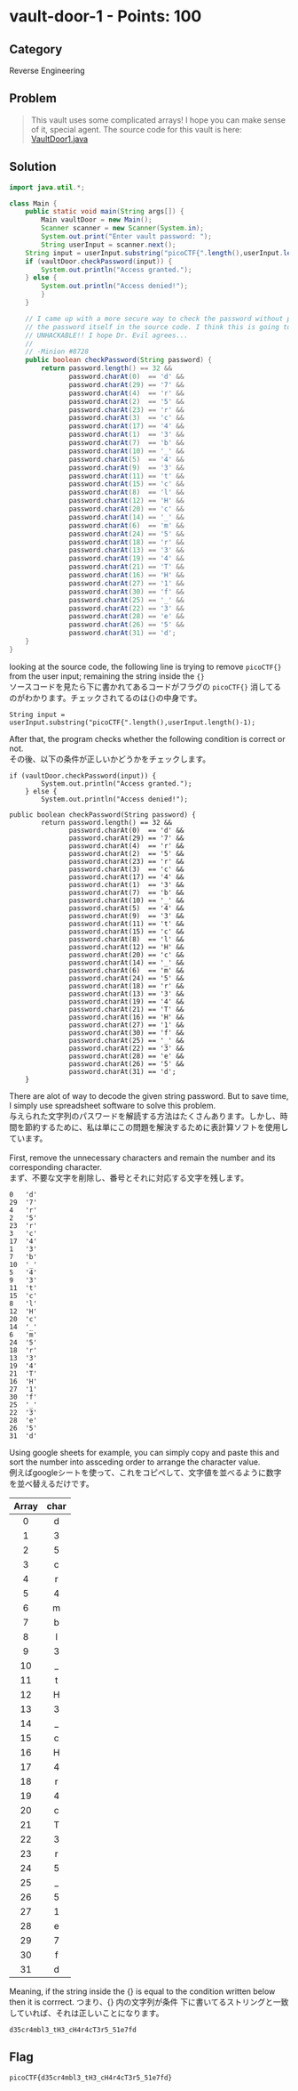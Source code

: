 # vault-door-1 - Points: 100 
## Category
Reverse Engineering 
## Problem 
> This vault uses some complicated arrays! I hope you can make sense of it, special agent. The source code for this vault is here: [VaultDoor1.java](https://github.com/s4lm0n-m4k1/picoCTF2019_writeup/blob/master/Reverse%20Engineering/vault-door-3/VaultDoor3.java)
## Solution 
```java
import java.util.*;

class Main {
    public static void main(String args[]) {
        Main vaultDoor = new Main();
        Scanner scanner = new Scanner(System.in);
        System.out.print("Enter vault password: ");
        String userInput = scanner.next();
	String input = userInput.substring("picoCTF{".length(),userInput.length()-1);
	if (vaultDoor.checkPassword(input)) {
	    System.out.println("Access granted.");
	} else {
	    System.out.println("Access denied!");
        }
    }

    // I came up with a more secure way to check the password without putting
    // the password itself in the source code. I think this is going to be
    // UNHACKABLE!! I hope Dr. Evil agrees...
    //
    // -Minion #8728
    public boolean checkPassword(String password) {
        return password.length() == 32 &&
               password.charAt(0)  == 'd' &&
               password.charAt(29) == '7' &&
               password.charAt(4)  == 'r' &&
               password.charAt(2)  == '5' &&
               password.charAt(23) == 'r' &&
               password.charAt(3)  == 'c' &&
               password.charAt(17) == '4' &&
               password.charAt(1)  == '3' &&
               password.charAt(7)  == 'b' &&
               password.charAt(10) == '_' &&
               password.charAt(5)  == '4' &&
               password.charAt(9)  == '3' &&
               password.charAt(11) == 't' &&
               password.charAt(15) == 'c' &&
               password.charAt(8)  == 'l' &&
               password.charAt(12) == 'H' &&
               password.charAt(20) == 'c' &&
               password.charAt(14) == '_' &&
               password.charAt(6)  == 'm' &&
               password.charAt(24) == '5' &&
               password.charAt(18) == 'r' &&
               password.charAt(13) == '3' &&
               password.charAt(19) == '4' &&
               password.charAt(21) == 'T' &&
               password.charAt(16) == 'H' &&
               password.charAt(27) == '1' &&
               password.charAt(30) == 'f' &&
               password.charAt(25) == '_' &&
               password.charAt(22) == '3' &&
               password.charAt(28) == 'e' &&
               password.charAt(26) == '5' &&
               password.charAt(31) == 'd';
    }
}
```
looking at the source code, the following line is trying to remove `picoCTF{}` from the user input; remaining the string inside the `{}` \
ソースコードを見たら下に書かれてあるコードがフラグの `picoCTF{}` 消してるのがわかります。チェックされてるのは`{}`の中身です。
```
String input = userInput.substring("picoCTF{".length(),userInput.length()-1);
```
After that, the program checks whether the following condition is correct or not. \
その後、以下の条件が正しいかどうかをチェックします。
```
if (vaultDoor.checkPassword(input)) {
	    System.out.println("Access granted.");
	} else {
	    System.out.println("Access denied!");
```
```
public boolean checkPassword(String password) {
        return password.length() == 32 &&
               password.charAt(0)  == 'd' &&
               password.charAt(29) == '7' &&
               password.charAt(4)  == 'r' &&
               password.charAt(2)  == '5' &&
               password.charAt(23) == 'r' &&
               password.charAt(3)  == 'c' &&
               password.charAt(17) == '4' &&
               password.charAt(1)  == '3' &&
               password.charAt(7)  == 'b' &&
               password.charAt(10) == '_' &&
               password.charAt(5)  == '4' &&
               password.charAt(9)  == '3' &&
               password.charAt(11) == 't' &&
               password.charAt(15) == 'c' &&
               password.charAt(8)  == 'l' &&
               password.charAt(12) == 'H' &&
               password.charAt(20) == 'c' &&
               password.charAt(14) == '_' &&
               password.charAt(6)  == 'm' &&
               password.charAt(24) == '5' &&
               password.charAt(18) == 'r' &&
               password.charAt(13) == '3' &&
               password.charAt(19) == '4' &&
               password.charAt(21) == 'T' &&
               password.charAt(16) == 'H' &&
               password.charAt(27) == '1' &&
               password.charAt(30) == 'f' &&
               password.charAt(25) == '_' &&
               password.charAt(22) == '3' &&
               password.charAt(28) == 'e' &&
               password.charAt(26) == '5' &&
               password.charAt(31) == 'd';
    }
```
There are alot of way to decode the given string password. But to save time, I simply use spreadsheet software to solve this problem. \
与えられた文字列のパスワードを解読する方法はたくさんあります。しかし、時間を節約するために、私は単にこの問題を解決するために表計算ソフトを使用しています。 \
<br>
First, remove the unnecessary characters and remain the number and its corresponding character. \
まず、不要な文字を削除し、番号とそれに対応する文字を残します。
```
0	'd' 
29	'7' 
4	'r' 
2	'5' 
23	'r' 
3	'c' 
17	'4' 
1	'3' 
7	'b' 
10	'_' 
5	'4' 
9	'3' 
11	't' 
15	'c' 
8	'l' 
12	'H' 
20	'c' 
14	'_' 
6	'm' 
24	'5' 
18	'r' 
13	'3' 
19	'4' 
21	'T' 
16	'H' 
27	'1' 
30	'f' 
25	'_' 
22	'3' 
28	'e' 
26	'5' 
31	'd'
```
Using google sheets for example, you can simply copy and paste this and sort the number into assceding order to arrange the character value. \
例えばgoogleシートを使って、これをコピペして、文字値を並べるように数字を並べ替えるだけです。

| Array |  char |
| :---: | :---: |
|	0	|	d	|
|	1	|	3	|
|	2	|	5	|
|	3	|	c	|
|	4	|	r	|
|	5	|	4	|
|	6	|	m	|
|	7	|	b	|
|	8	|	l	|
|	9	|	3	|
|	10	|	_	|
|	11	|	t	|
|	12	|	H	|
|	13	|	3	|
|	14	|	_	|
|	15	|	c	|
|	16	|	H	|
|	17	|	4	|
|	18	|	r	|
|	19	|	4	|
|	20	|	c	|
|	21	|	T	|
|	22	|	3	|
|	23	|	r	|
|	24	|	5	|
|	25	|	_	|
|	26	|	5	|
|	27	|	1	|
|	28	|	e	|
|	29	|	7	|
|	30	|	f	|
|	31	|	d	|

Meaning, if the string inside the {} is equal to the condition written below then it is corrrect.
つまり、{} 内の文字列が条件 下に書いてるストリングと一致していれば、それは正しいことになります。
```
d35cr4mbl3_tH3_cH4r4cT3r5_51e7fd
```

## Flag
```
picoCTF{d35cr4mbl3_tH3_cH4r4cT3r5_51e7fd}
```
